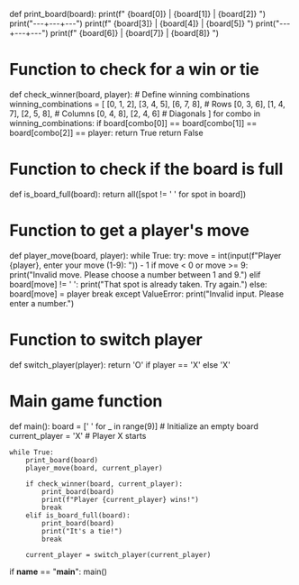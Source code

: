
def print_board(board):
    print(f" {board[0]} | {board[1]} | {board[2]} ")
    print("---+---+---")
    print(f" {board[3]} | {board[4]} | {board[5]} ")
    print("---+---+---")
    print(f" {board[6]} | {board[7]} | {board[8]} ")

# Function to check for a win or tie
def check_winner(board, player):
    # Define winning combinations
    winning_combinations = [
        [0, 1, 2], [3, 4, 5], [6, 7, 8],  # Rows
        [0, 3, 6], [1, 4, 7], [2, 5, 8],  # Columns
        [0, 4, 8], [2, 4, 6]              # Diagonals
    ]
    for combo in winning_combinations:
        if board[combo[0]] == board[combo[1]] == board[combo[2]] == player:
            return True
    return False

# Function to check if the board is full
def is_board_full(board):
    return all([spot != ' ' for spot in board])

# Function to get a player's move
def player_move(board, player):
    while True:
        try:
            move = int(input(f"Player {player}, enter your move (1-9): ")) - 1
            if move < 0 or move >= 9:
                print("Invalid move. Please choose a number between 1 and 9.")
            elif board[move] != ' ':
                print("That spot is already taken. Try again.")
            else:
                board[move] = player
                break
        except ValueError:
            print("Invalid input. Please enter a number.")

# Function to switch player
def switch_player(player):
    return 'O' if player == 'X' else 'X'

# Main game function
def main():
    board = [' ' for _ in range(9)]  # Initialize an empty board
    current_player = 'X'  # Player X starts

    while True:
        print_board(board)
        player_move(board, current_player)

        if check_winner(board, current_player):
            print_board(board)
            print(f"Player {current_player} wins!")
            break
        elif is_board_full(board):
            print_board(board)
            print("It's a tie!")
            break

        current_player = switch_player(current_player)

if __name__ == "__main__":
    main()



